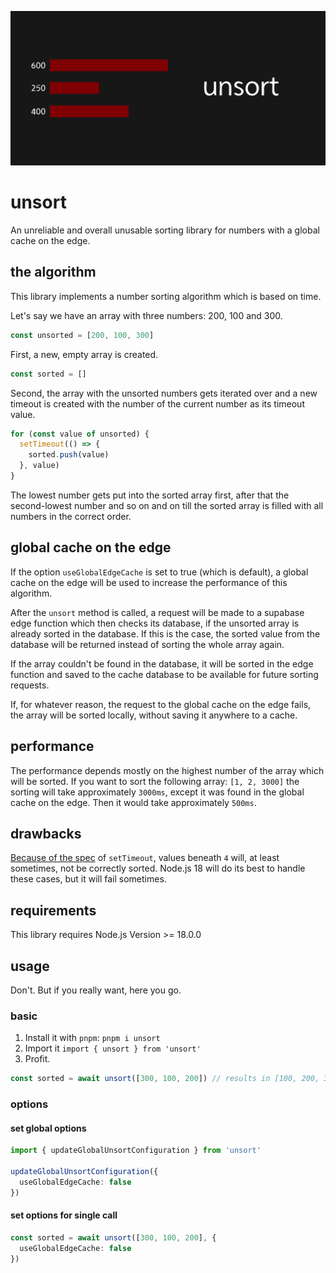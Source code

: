 ![unsort](docs/assets/lead.svg)

# unsort

An unreliable and overall unusable sorting library for numbers with a global cache on the edge.

## the algorithm

This library implements a number sorting algorithm which is based on time.

Let's say we have an array with three numbers: 200, 100 and 300.

```ts
const unsorted = [200, 100, 300]
```

First, a new, empty array is created.

```ts
const sorted = []
```

Second, the array with the unsorted numbers gets iterated over and a new timeout is created with the number of the
current number as its timeout value.

```ts
for (const value of unsorted) {
  setTimeout(() => {
    sorted.push(value)
  }, value)
}
```

The lowest number gets put into the sorted array first, after that the second-lowest number and so on and on till the
sorted array is filled with all numbers in the correct order.

## global cache on the edge

If the option `useGlobalEdgeCache` is set to true (which is default), a global cache on the edge will be used to
increase the performance of this algorithm.

After the `unsort` method is called, a request will be made to a supabase edge function which then checks its database,
if the unsorted array is already sorted in the database. If this is the case, the sorted value from the database will
be returned instead of sorting the whole array again.

If the array couldn't be found in the database, it will be sorted in the edge function and saved to the cache database
to be available for future sorting requests.

If, for whatever reason, the request to the global cache on the edge fails, the array will be sorted locally, without
saving it anywhere to a cache.

## performance

The performance depends mostly on the highest number of the array which will be sorted. If you want to sort the
following array: `[1, 2, 3000]` the sorting will take approximately `3000ms`, except it was found in the global cache
on the edge. Then it would take approximately `500ms`.

## drawbacks

[Because of the spec](https://developer.mozilla.org/en-US/docs/Web/API/setTimeout#reasons_for_delays_longer_than_specified)
of `setTimeout`, values beneath `4` will, at least sometimes, not be correctly sorted. Node.js 18 will do its best to
handle these cases, but it will fail sometimes.

## requirements

This library requires Node.js Version >= 18.0.0

## usage

Don't. But if you really want, here you go.

### basic

1. Install it with `pnpm`: `pnpm i unsort`
2. Import it `import { unsort } from 'unsort'`
3. Profit.

```ts
const sorted = await unsort([300, 100, 200]) // results in [100, 200, 300] - hopefully
```

### options

#### set global options

```ts
import { updateGlobalUnsortConfiguration } from 'unsort'

updateGlobalUnsortConfiguration({
  useGlobalEdgeCache: false
})
```

#### set options for single call

```ts
const sorted = await unsort([300, 100, 200], {
  useGlobalEdgeCache: false
})
```
